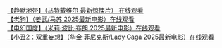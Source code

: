 [【静默地带】（马特戴维尔 最新惊悚片） 在线观看](https://fktv.me/movie/detail/4b3445763be869d9)  
[【老狗】（姜武/马苏 2025最新电影）在线观看](https://fktv.me/movie/detail/bf3785b4674588ba)  
[【电幻国度】（米莉·波比·布朗 2025最新电影）在线观看](https://fktv.me/movie/detail/c7f4fe784dcb104e)  
[【小丑2：双重妄想】（华金·菲尼克斯/Lady·Gaga 2025最新电影）在线观看](https://fktv.me/movie/detail/74249b578ca697ab)  

